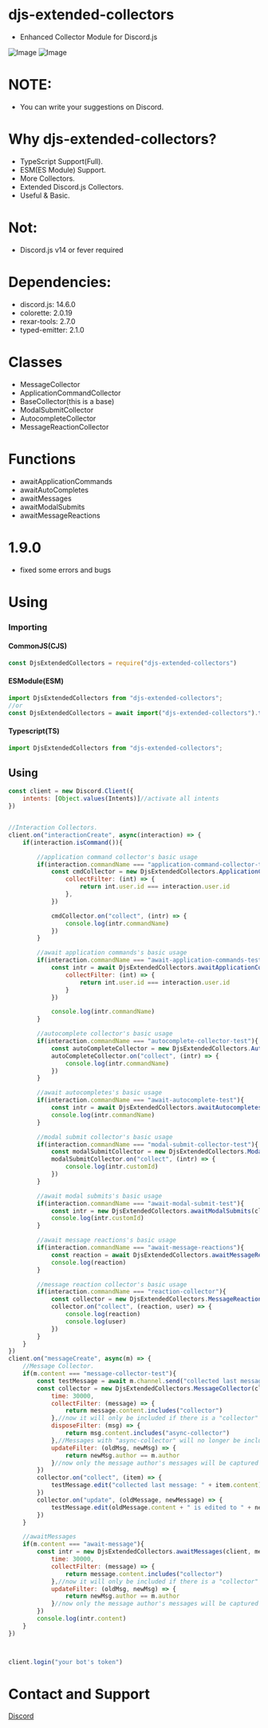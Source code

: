 # djs-extended-collectors

- Enhanced Collector Module for Discord.js

![Image](https://img.shields.io/npm/dt/djs-extended-collectors.svg?color=%2351FC0&maxAge=3600)
![Image](https://img.shields.io/npm/v/djs-extended-collectors?color=red&label=djs-extended-collectors)

# NOTE:
- You can write your suggestions on Discord.


# Why djs-extended-collectors?
- TypeScript Support(Full).
- ESM(ES Module) Support.
- More Collectors.
- Extended Discord.js Collectors.
- Useful & Basic.

# Not:
- Discord.js v14 or fever required

# Dependencies:
- discord.js: 14.6.0
- colorette: 2.0.19
- rexar-tools: 2.7.0
- typed-emitter: 2.1.0

# Classes
- MessageCollector
- ApplicationCommandCollector
- BaseCollector(this is a base)
- ModalSubmitCollector
- AutocompleteCollector
- MessageReactionCollector

# Functions
- awaitApplicationCommands
- awaitAutoCompletes
- awaitMessages
- awaitModalSubmits
- awaitMessageReactions

# 1.9.0

- fixed some errors and bugs

# Using

### Importing

#### CommonJS(CJS)
```js
const DjsExtendedCollectors = require("djs-extended-collectors")
```
#### ESModule(ESM)
```mjs
import DjsExtendedCollectors from "djs-extended-collectors";
//or
const DjsExtendedCollectors = await import("djs-extended-collectors").then(m => m.default)
```
#### Typescript(TS)
```ts
import DjsExtendedCollectors from "djs-extended-collectors";
```

## Using
```js
const client = new Discord.Client({
    intents: [Object.values(Intents)]//activate all intents
})


//Interaction Collectors.
client.on("interactionCreate", async(interaction) => {
    if(interaction.isCommand()){

        //application command collector's basic usage
        if(interaction.commandName === "application-command-collector-test"){
            const cmdCollector = new DjsExtendedCollectors.ApplicationCommandCollector(client, interaction.channel, {
                collectFilter: (int) => {
                    return int.user.id === interaction.user.id
                },
            })

            cmdCollector.on("collect", (intr) => {
                console.log(intr.commandName)
            })
        }

        //await application commands's basic usage
        if(interaction.commandName === "await-application-commands-test"){
            const intr = await DjsExtendedCollectors.awaitApplicationCommands(client, interaction.channel, {
                collectFilter: (int) => {
                    return int.user.id === interaction.user.id
                }
            })

            console.log(intr.commandName)
        }

        //autocomplete collector's basic usage
        if(interaction.commandName === "autocomplete-collector-test"){
            const autoCompleteCollector = new DjsExtendedCollectors.AutocompleteCollector(client, interaction.channel, {})
            autoCompleteCollector.on("collect", (intr) => {
                console.log(intr.commandName)
            })
        }

        //await autocompletes's basic usage
        if(interaction.commandName === "await-autocomplete-test"){
            const intr = await DjsExtendedCollectors.awaitAutocompletes(client, interaction.channel, {})
            console.log(intr.commandName)
        }

        //modal submit collector's basic usage
        if(interaction.commandName === "modal-submit-collector-test"){
            const modalSubmitCollector = new DjsExtendedCollectors.ModalSubmitCollector(client, interaction.channel, {})
            modalSubmitCollector.on("collect", (intr) => {
                console.log(intr.customId)
            })
        }

        //await modal submits's basic usage
        if(interaction.commandName === "await-modal-submit-test"){
            const intr = new DjsExtendedCollectors.awaitModalSubmits(client, interaction.channel, {})
            console.log(intr.customId)
        }

        //await message reactions's basic usage
        if(interaction.commandName === "await-message-reactions"){
            const reaction = await DjsExtendedCollectors.awaitMessageReactions(client, interaction.message, {})
            console.log(reaction)
        }

        //message reaction collector's basic usage
        if(interaction.commandName === "reaction-collector"){
            const collector = new DjsExtendedCollectors.MessageReactionCollector(client, interaction.message, {})
            collector.on("collect", (reaction, user) => {
                console.log(reaction)
                console.log(user)
            })
        }
    }
})
client.on("messageCreate", async(m) => {
    //Message Collector.
    if(m.content === "message-collector-test"){
        const testMessage = await m.channel.send("collected last message: any")
        const collector = new DjsExtendedCollectors.MessageCollector(client, message.channel, {
            time: 30000,
            collectFilter: (message) => {
                return message.content.includes("collector")
            },//now it will only be included if there is a "collector" in the content of the message
            disposeFilter: (msg) => {
                return msg.content.includes("async-collector")
            },//Messages with "async-collector" will no longer be included when they are deleted
            updateFilter: (oldMsg, newMsg) => {
                return newMsg.author == m.author
            }//now only the message author's messages will be captured
        })
        collector.on("collect", (item) => {
            testMessage.edit("collected last message: " + item.content)
        })
        collector.on("update", (oldMessage, newMessage) => {
            testMessage.edit(oldMessage.content + " is edited to " + newMessage.content)
        })
    }

    //awaitMessages
    if(m.content === "await-message"){
        const intr = new DjsExtendedCollectors.awaitMessages(client, message.channel, {
            time: 30000,
            collectFilter: (message) => {
                return message.content.includes("collector")
            },//now it will only be included if there is a "collector" in the content of the message
            updateFilter: (oldMsg, newMsg) => {
                return newMsg.author == m.author
            }//now only the message author's messages will be captured
        })
        console.log(intr.content)
    }
})



client.login("your bot's token")
```


# Contact and Support

<a href="https://discord.com/users/586995957695119477">Discord</a>
